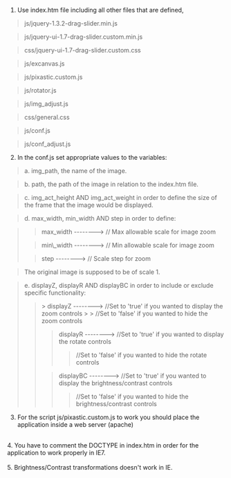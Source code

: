 1. Use index.htm file including all other files that are defined,
> js/jquery-1.3.2-drag-slider.min.js

> js/jquery-ui-1.7-drag-slider.custom.min.js

> css/jquery-ui-1.7-drag-slider.custom.css

> js/excanvas.js

> js/pixastic.custom.js

> js/rotator.js

> js/img\_adjust.js

> css/general.css

> js/conf.js

> js/conf\_adjust.js

2. In the conf.js set appropriate values to the variables:
> a. img\_path, the name of the image.

> b. path, the path of the image in relation to the index.htm file.

> c. img\_act\_height AND img\_act\_weight in order to define the size of the frame that the image would be displayed.

> d. max\_width, min\_width AND step in order to define:
<blockquote>
<blockquote>max_width  -------->  // Max allowable scale for image zoom</blockquote></li></ul>

<blockquote>min\_width  -------->  // Min allowable scale for image zoom</blockquote>

<blockquote>step       -------->  // Scale step for zoom </blockquote></blockquote>
<blockquote>The original image is supposed to be of scale 1.</blockquote>


<blockquote>e. displayZ, displayR AND displayBC in order to include or exclude specific functionality:<br>
<blockquote>
> displayZ  -------->  //Set to 'true' if you wanted to display the zoom controls
> > //Set to 'false' if you wanted to hide the zoom controls


> displayR  -------->  //Set to 'true' if you wanted to display the rotate controls
> > //Set to 'false' if you wanted to hide the rotate controls


> displayBC  -------->  //Set to 'true' if you wanted to display the brightness/contrast controls
> > //Set to 'false' if you wanted to hide the brightness/contrast controls
</blockquote></blockquote></li></ul>

3. For the script js/pixastic.custom.js to work you should place the application inside a web server (apache)<br>
<br>
4. You have to comment the DOCTYPE in index.htm in order for the application to work properly in IE7.<br>
<br>
5. Brightness/Contrast transformations doesn't work in IE.
